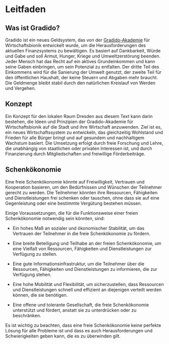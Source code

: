 # Leitfaden


## Was ist Gradido?


Gradido ist ein neues Geldsystem, das von der [Gradido-Akademie](/gradido-academy) für Wirtschaftsbionik entwickelt wurde, um die Herausforderungen des aktuellen Finanzsystems zu bewältigen. Es basiert auf Dankbarkeit, Würde und Gabe und soll Armut, Hunger, Kriege und Umweltzerstörung beenden. Jeder Mensch hat das Recht auf ein aktives Grundeinkommen und kann seine Gaben einbringen, um sein Potenzial zu entfalten. Der dritte Teil des Einkommens wird für die Sanierung der Umwelt genutzt, der zweite Teil für den öffentlichen Haushalt, der keine Steuern und Abgaben mehr braucht. Die Geldmenge bleibt stabil durch den natürlichen Kreislauf von Werden und Vergehen.


## Konzept

Ein Konzept für den lokalen Raum Dresden aus diesem Text kann darin bestehen, die Ideen und Prinzipien der Gradido-Akademie für Wirtschaftsbionik auf die Stadt und ihre Wirtschaft anzuwenden. Ziel ist es, ein neues Wirtschaftssystem zu entwickeln, das gleichzeitig Wohlstand und Frieden für alle Bürger bringt und auf gesundem und nachhaltigem Wachstum basiert. Die Umsetzung erfolgt durch freie Forschung und Lehre, die unabhängig von staatlichen oder privaten Interessen ist, und durch Finanzierung durch Mitgliedschaften und freiwillige Förderbeiträge.


## Schenkökonomie

Eine freie Schenkökonomie könnte auf Freiwilligkeit, Vertrauen und Kooperation basieren, um den Bedürfnissen und Wünschen der Teilnehmer gerecht zu werden. Die Teilnehmer könnten ihre Ressourcen, Fähigkeiten und Dienstleistungen frei schenken oder tauschen, ohne dass sie auf eine Gegenleistung oder eine bestimmte Vergütung bestehen müssen.

Einige Voraussetzungen, die für die Funktionsweise einer freien Schenkökonomie notwendig sein könnten, sind:

- Ein hohes Maß an sozialer und ökonomischer Stabilität, um das Vertrauen der Teilnehmer in die freie Schenkökonomie zu fördern.

- Eine breite Beteiligung und Teilhabe an der freien Schenkökonomie, um eine Vielfalt von Ressourcen, Fähigkeiten und Dienstleistungen zur Verfügung zu stellen.

- Eine gute Informationsinfrastruktur, um die Teilnehmer über die Ressourcen, Fähigkeiten und Dienstleistungen zu informieren, die zur Verfügung stehen.

- Eine hohe Mobilität und Flexibilität, um sicherzustellen, dass Ressourcen und Dienstleistungen schnell und effizient an diejenigen verteilt werden können, die sie benötigen.

- Eine offene und tolerante Gesellschaft, die freie Schenkökonomie unterstützt und fördert, anstatt sie zu unterdrücken oder zu beschränken.

Es ist wichtig zu beachten, dass eine freie Schenkökonomie keine perfekte Lösung für alle Probleme ist und dass es auch Herausforderungen und Schwierigkeiten geben kann, die es zu überwinden gilt.